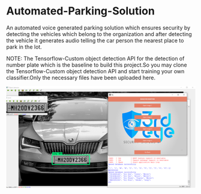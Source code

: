 # Automated-Parking-Solution
An automated voice generated parking solution which ensures security by detecting the vehicles which belong to the organization and after detecting the vehicle it generates audio telling the car person the nearest place to park in the lot.

NOTE: The Tensorflow-Custom object detection API for the detection of number plate which is the baseline to build this project.So you may clone the Tensorflow-Custom object detection API and start training your own classifier.Only the necessary files have been uploaded here.


![Test Image 1](https://github.com/karan650g/Automated-Parking-Solution/blob/master/samples_SS/NP1.PNG)
